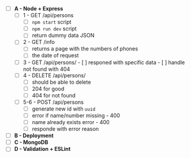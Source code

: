 - [ ] **A - Node + Express**
  - [ ] 1 - GET /api/persons
    - [ ] `npm start` script
    - [ ] `npm run dev` script
    - [ ] return dummy data JSON
  - [ ] 2 - GET /info
    - [ ] returns a page with the numbers of phones
    - [ ] the date of request
  - [ ] 3 - GET /api/persons/<id> - [ ] responed with specific data - [ ] handle not found with 404
  - [ ] 4 - DELETE /api/persons/<id>
    - [ ] should be able to delete
    - [ ] 204 for good
    - [ ] 404 for not found
  - [ ] 5-6 - POST /api/persons
    - [ ] generate new id with `uuid`
    - [ ] error if name/number missing - 400
    - [ ] name already exists error - 400
    - [ ] responde with error reason
- [ ] **B - Deployment**
- [ ] **C - MongoDB**
- [ ] **D - Validation + ESLint**
